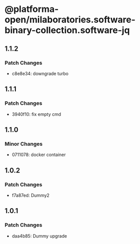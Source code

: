 # @platforma-open/milaboratories.software-binary-collection.software-jq

## 1.1.2

### Patch Changes

- c8e8e34: downgrade turbo

## 1.1.1

### Patch Changes

- 3940f10: fix empty cmd

## 1.1.0

### Minor Changes

- 0711078: docker container

## 1.0.2

### Patch Changes

- f7a87ed: Dummy2

## 1.0.1

### Patch Changes

- daa4b85: Dummy upgrade
